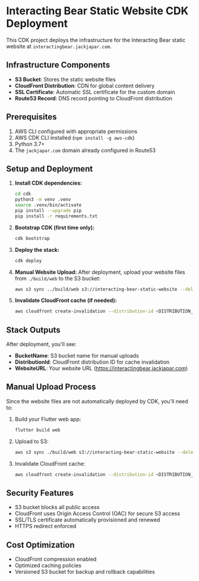 # Interacting Bear Static Website CDK Deployment

This CDK project deploys the infrastructure for the Interacting Bear static website at `interactingbear.jackjapar.com`.

## Infrastructure Components

- **S3 Bucket**: Stores the static website files
- **CloudFront Distribution**: CDN for global content delivery
- **SSL Certificate**: Automatic SSL certificate for the custom domain
- **Route53 Record**: DNS record pointing to CloudFront distribution

## Prerequisites

1. AWS CLI configured with appropriate permissions
2. AWS CDK CLI installed (`npm install -g aws-cdk`)
3. Python 3.7+
4. The `jackjapar.com` domain already configured in Route53

## Setup and Deployment

1. **Install CDK dependencies:**
   ```bash
   cd cdk
   python3 -m venv .venv
   source .venv/bin/activate
   pip install --upgrade pip
   pip install -r requirements.txt
   ```

2. **Bootstrap CDK (first time only):**
   ```bash
   cdk bootstrap
   ```

3. **Deploy the stack:**
   ```bash
   cdk deploy
   ```

4. **Manual Website Upload:**
   After deployment, upload your website files from `./build/web` to the S3 bucket:
   ```bash
   aws s3 sync ../build/web s3://interacting-bear-static-website --delete
   ```

5. **Invalidate CloudFront cache (if needed):**
   ```bash
   aws cloudfront create-invalidation --distribution-id <DISTRIBUTION_ID> --paths "/*"
   ```

## Stack Outputs

After deployment, you'll see:
- **BucketName**: S3 bucket name for manual uploads
- **DistributionId**: CloudFront distribution ID for cache invalidation
- **WebsiteURL**: Your website URL (https://interactingbear.jackjapar.com)

## Manual Upload Process

Since the website files are not automatically deployed by CDK, you'll need to:

1. Build your Flutter web app:
   ```bash
   flutter build web
   ```

2. Upload to S3:
   ```bash
   aws s3 sync ./build/web s3://interacting-bear-static-website --delete
   ```

3. Invalidate CloudFront cache:
   ```bash
   aws cloudfront create-invalidation --distribution-id <DISTRIBUTION_ID> --paths "/*"
   ```

## Security Features

- S3 bucket blocks all public access
- CloudFront uses Origin Access Control (OAC) for secure S3 access
- SSL/TLS certificate automatically provisioned and renewed
- HTTPS redirect enforced

## Cost Optimization

- CloudFront compression enabled
- Optimized caching policies
- Versioned S3 bucket for backup and rollback capabilities
